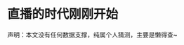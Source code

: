 # 直播的时代刚刚开始

<!--
ID: bdd27761-7e8b-4056-a613-ea0c28a5a0d8
Status: draft
Date: 2018-07-28T07:43:00
Modified: 2020-05-16T11:22:01
wp_id: 378
-->

声明：本文没有任何数据支撑，纯属个人猜测，主要是懒得查~